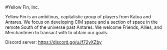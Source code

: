 #Yellow Fin, Inc.

Yellow Fin is an ambitious, capitalistic group of players from Katoa and Antares. We focus on developing CIM space and a section of space in the remote South of the universe past Antares. We welcome Friends, Allies, and Merchantmen to transact with to obtain our goals.

Discord server: https://discord.gg/uJf72yXZby
